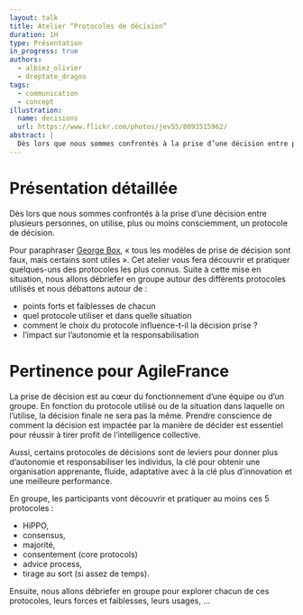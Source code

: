 ```yaml
---
layout: talk
title: Atelier “Protocoles de décision”
duration: 1H
type: Présentation
in_progress: true
authors:
  - albiez_olivier
  - dreptate_dragos
tags:
  - communication
  - concept
illustration:
  name: decisions
  url: https://www.flickr.com/photos/jev55/8093515962/
abstract: |
  Dès lors que nous sommes confrontés à la prise d’une décision entre plusieurs personnes, on utilise, plus ou moins consciemment, un protocole de décision. Cet atelier vous fera découvrir et pratiquer quelques-uns des protocoles les plus connus.
---
```


# Présentation détaillée

Dès lors que nous sommes confrontés à la prise d’une décision entre plusieurs personnes, on utilise, plus ou moins consciemment, un protocole de décision.

Pour paraphraser [George Box], «&nbsp;tous les modèles de prise de décision sont faux, mais certains sont utiles&nbsp;».
Cet atelier vous fera découvrir et pratiquer quelques-uns des protocoles les plus connus. Suite à cette mise en situation, nous allons débriefer en groupe autour des différents protocoles utilisés et nous débattons autour de&nbsp;:
- points forts et faiblesses de chacun
- quel protocole utiliser et dans quelle situation
- comment le choix du protocole influence-t-il la décision prise ?
- l’impact sur l’autonomie et la responsabilisation

# Pertinence pour AgileFrance

La prise de décision est au cœur du fonctionnement d’une équipe ou d’un groupe. En fonction du protocole utilisé ou de la situation dans laquelle on l’utilise, la décision finale ne sera pas la même. Prendre conscience de comment la décision est impactée par la manière de décider est essentiel pour réussir à tirer profit de l’intelligence collective.

Aussi, certains protocoles de décisions sont de leviers pour donner plus d’autonomie et responsabiliser les individus, la clé pour obtenir une organisation apprenante, fluide, adaptative avec à la clé plus d’innovation et une meilleure performance.

En groupe, les participants vont découvrir et pratiquer au moins ces 5 protocoles&nbsp;:
- HiPPO,
- consensus,
- majorité,
- consentement (core protocols)
- advice process,
- tirage au sort (si assez de temps).

Ensuite, nous allons débriefer en groupe pour explorer chacun de ces protocoles, leurs forces et faiblesses, leurs usages, ...


[George Box]: https://en.wikipedia.org/wiki/George_E._P._Box
